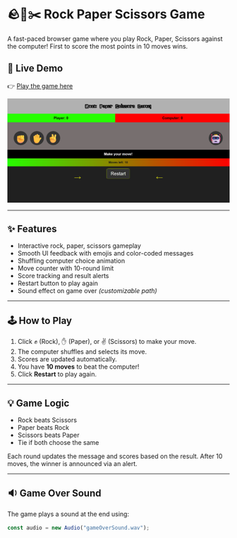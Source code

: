 # 🪨📄✂️ Rock Paper Scissors Game

A fast-paced browser game where you play Rock, Paper, Scissors against the computer! First to score the most points in 10 moves wins.

## 🚀 Live Demo

👉 [Play the game here](https://thecodingkoala912.github.io/rock-paper-scissors/)

![Game Screenshot](rockPaperScissorsGame.png)

---

## ✨ Features

* Interactive rock, paper, scissors gameplay  
* Smooth UI feedback with emojis and color-coded messages  
* Shuffling computer choice animation  
* Move counter with 10-round limit  
* Score tracking and result alerts  
* Restart button to play again  
* Sound effect on game over *(customizable path)*  

---

## 🕹️ How to Play

1. Click ✊ (Rock), ✋ (Paper), or ✌ (Scissors) to make your move.
2. The computer shuffles and selects its move.
3. Scores are updated automatically.
4. You have **10 moves** to beat the computer!
5. Click **Restart** to play again.

---

## 💡 Game Logic

* Rock beats Scissors  
* Paper beats Rock  
* Scissors beats Paper  
* Tie if both choose the same  

Each round updates the message and scores based on the result. After 10 moves, the winner is announced via an alert.

---

## 🔉 Game Over Sound

The game plays a sound at the end using:

```js
const audio = new Audio("gameOverSound.wav");
